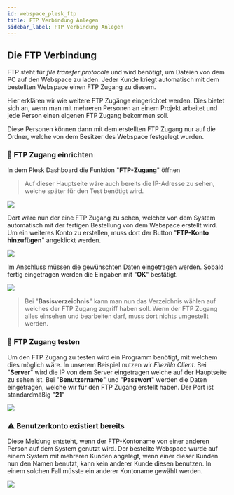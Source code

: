 ```yaml
---
id: webspace_plesk_ftp
title: FTP Verbindung Anlegen
sidebar_label: FTP Verbindung Anlegen
---
```


## Die FTP Verbindung

FTP steht für *file transfer protocole* und wird benötigt, um Dateien von dem PC auf den Webspace zu laden.
Jeder Kunde kriegt automatisch mit dem bestellten Webspace einen FTP Zugang zu diesem. 

Hier erklären wir wie weitere FTP Zugänge eingerichtet werden. Dies bietet sich an, wenn man mit mehreren Personen an einem Projekt arbeitet und jede Person einen eigenen FTP Zugang bekommen soll.

Diese Personen können dann mit dem erstellten FTP Zugang nur auf die Ordner, welche von dem Besitzer des Webspace festgelegt wurden.

### 🔑 FTP Zugang einrichten

In dem Plesk Dashboard die Funktion "**FTP-Zugang**" öffnen

> Auf dieser Hauptseite wäre auch bereits die IP-Adresse zu sehen, welche später für den Test benötigt wird.

![](https://screensaver01.zap-hosting.com/index.php/apps/files_sharing/publicpreview/gbMMWFWj8r3Wirj?x=1920&y=594&a=true&file=firefox_cDcL4RoVZE.png&scalingup=0)

Dort wäre nun der eine FTP Zugang zu sehen, welcher von dem System automatisch mit der fertigen Bestellung von dem Webspace erstellt wird.
Um ein weiteres Konto zu erstellen, muss dort der Button "**FTP-Konto hinzufügen**" angeklickt werden.

![](https://screensaver01.zap-hosting.com/index.php/apps/files_sharing/publicpreview/LGEyNAtjHdxdNA9?x=1920&y=594&a=true&file=firefox_B2Jnw8FN0R.png&scalingup=0)

Im Anschluss müssen die gewünschten Daten eingetragen werden. Sobald fertig eingetragen werden die Eingaben mit "**OK**" bestätigt.

![](https://screensaver01.zap-hosting.com/index.php/apps/files_sharing/publicpreview/w2miZoRpScajeSN?x=1920&y=594&a=true&file=firefox_QVB13RkRxF.png&scalingup=0)

> Bei "**Basisverzeichnis**" kann man nun das Verzeichnis wählen auf welches der FTP Zugang zugriff haben soll. Wenn der FTP Zugang alles einsehen und bearbeiten darf, muss dort nichts umgestellt werden. 

### 📝 FTP Zugang testen

Um den FTP Zugang zu testen wird ein Programm benötigt, mit welchem dies möglich wäre. In unserem Beispiel nutzen wir *Filezilla Client*.
Bei "**Server**" wird die IP von dem Server eingetragen welche auf der Hauptseite zu sehen ist. 
Bei "**Benutzername**" und "**Passwort**" werden die Daten eingetragen, welche wir für den FTP Zugang erstellt haben.
Der Port ist standardmäßig "**21**"

![](https://screensaver01.zap-hosting.com/index.php/apps/files_sharing/publicpreview/EXEky7tS6kAJGmz?x=1920&y=594&a=true&file=filezilla_nIjx8Cg919.png&scalingup=0)

### ⚠️ Benutzerkonto existiert bereits

Diese Meldung entsteht, wenn der FTP-Kontoname von einer anderen Person auf dem System genutzt wird.
Der bestellte Webspace wurde auf einem System mit mehreren Kunden angelegt, wenn einer dieser Kunden nun den Namen benutzt, kann  kein anderer Kunde diesen benutzen.
In einem solchen Fall müsste ein anderer Kontoname gewählt werden.

![](https://screensaver01.zap-hosting.com/index.php/apps/files_sharing/publicpreview/FcH8q95nApQbRn7?x=1600&y=414&a=true&file=firefox_MILDSRlfyN.png&scalingup=0)
